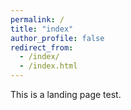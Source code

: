 ```yaml
---
permalink: /
title: "index"
author_profile: false
redirect_from: 
  - /index/
  - /index.html
---
```


This is a landing page test.
